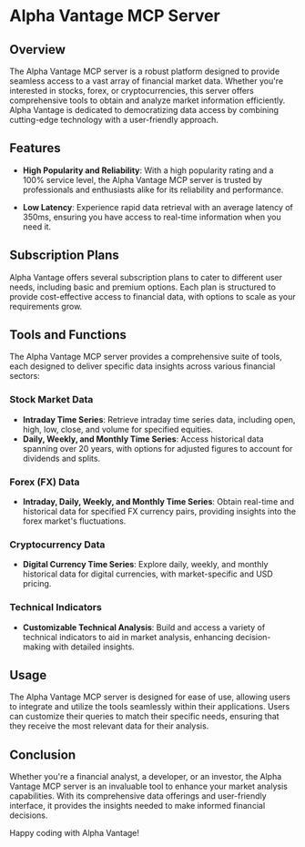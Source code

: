 # Alpha Vantage MCP Server

## Overview

The Alpha Vantage MCP server is a robust platform designed to provide seamless access to a vast array of financial market data. Whether you're interested in stocks, forex, or cryptocurrencies, this server offers comprehensive tools to obtain and analyze market information efficiently. Alpha Vantage is dedicated to democratizing data access by combining cutting-edge technology with a user-friendly approach.

## Features

- **High Popularity and Reliability**: With a high popularity rating and a 100% service level, the Alpha Vantage MCP server is trusted by professionals and enthusiasts alike for its reliability and performance.

- **Low Latency**: Experience rapid data retrieval with an average latency of 350ms, ensuring you have access to real-time information when you need it.

## Subscription Plans

Alpha Vantage offers several subscription plans to cater to different user needs, including basic and premium options. Each plan is structured to provide cost-effective access to financial data, with options to scale as your requirements grow.

## Tools and Functions

The Alpha Vantage MCP server provides a comprehensive suite of tools, each designed to deliver specific data insights across various financial sectors:

### Stock Market Data
- **Intraday Time Series**: Retrieve intraday time series data, including open, high, low, close, and volume for specified equities.
- **Daily, Weekly, and Monthly Time Series**: Access historical data spanning over 20 years, with options for adjusted figures to account for dividends and splits.

### Forex (FX) Data
- **Intraday, Daily, Weekly, and Monthly Time Series**: Obtain real-time and historical data for specified FX currency pairs, providing insights into the forex market's fluctuations.

### Cryptocurrency Data
- **Digital Currency Time Series**: Explore daily, weekly, and monthly historical data for digital currencies, with market-specific and USD pricing.

### Technical Indicators
- **Customizable Technical Analysis**: Build and access a variety of technical indicators to aid in market analysis, enhancing decision-making with detailed insights.

## Usage

The Alpha Vantage MCP server is designed for ease of use, allowing users to integrate and utilize the tools seamlessly within their applications. Users can customize their queries to match their specific needs, ensuring that they receive the most relevant data for their analysis.

## Conclusion

Whether you're a financial analyst, a developer, or an investor, the Alpha Vantage MCP server is an invaluable tool to enhance your market analysis capabilities. With its comprehensive data offerings and user-friendly interface, it provides the insights needed to make informed financial decisions.

Happy coding with Alpha Vantage!